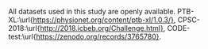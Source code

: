  All datasets used in this study are openly available. 
 PTB-XL:\url{https://physionet.org/content/ptb-xl/1.0.3/},
 CPSC-2018:\url{http://2018.icbeb.org/Challenge.html}, 
 CODE-test:\url{https://zenodo.org/records/3765780}.
